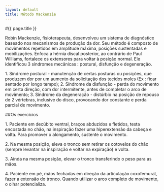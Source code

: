 ```yaml
---
layout: default
title: Método Mackenzie
---
```


#{{ page.title }}

Robin Mackenzie, fisioterapeuta, desenvolveu um sistema de diagnóstico baseado nos mecanismos de produção da dor. Seu método é composto de movimentos repetidos em amplitude máxima, posições sustentadas e mobilizações. Enfoca a hérnia discal posterior, ao contrário de Paul Williams, fortalece os extensores para voltar à posição normal.
Ele identificou 3 síndromes mecânicas : postural, disfunção e degeneração.

1. Síndrome postural - manutenção de certas posturas ou posições, que produzem dor por um aumento da solicitação dos tecidos moles (Ex : ficar sentado por longo tempo);
2. Síndrome da disfunção - perda do movimento em certa direção, com dor intermitente, antes de completar o arco de movimento;
3. Síndrome da degeneração - distúrbio na posição de repouso de 2 vértebras, inclusive do disco, provocando dor constante e perda parcial de movimento.

##Os exercícios

1. Paciente em decúbito ventral, braços abduzidos e fletidos, testa encostada no chão, na inspiração fazer uma hiperextensão da cabeça e volta. Para promover o alongamento, sustente o movimento.

2. Na mesma posição, eleva o tronco sem retirar os cotovelos do chão (sempre levantar na inspiração e voltar na expiração) e volta.

3. Ainda na mesma posição, elevar o tronco transferindo o peso para as mãos.

4. Paciente em pé, mãos fechadas em direção da articulação coxofemural, fazer a extensão do tronco. Quando utilizar o arco completo de movimento, o olhar potencializa.
